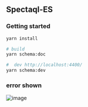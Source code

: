 ## Spectaql-ES

### Getting started

```bash
yarn install

# build
yarn schema:doc

#  dev http://localhost:4400/
yarn schema:dev
```

### error shown
![image](https://user-images.githubusercontent.com/68096885/198909521-2175a09d-e678-44d8-8353-764ace84b8b3.png)
